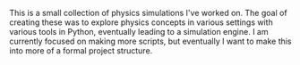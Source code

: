 This is a small collection of physics simulations I've worked on. The goal of creating these was to explore physics concepts in various settings with various tools in Python, eventually leading to a simulation engine. I am currently focused on making more scripts, but eventually I want to make this into more of a formal project structure.
